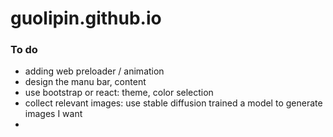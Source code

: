 # guolipin.github.io

### To do
* adding web preloader / animation
* design the manu bar, content
* use bootstrap or react: theme, color selection
* collect relevant images: use stable diffusion trained a model to generate images I want
* 
